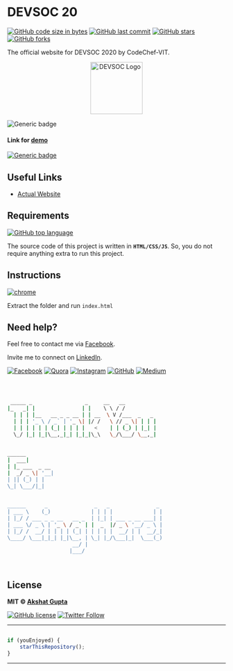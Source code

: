 # DEVSOC 20

[![GitHub code size in bytes](https://img.shields.io/github/languages/code-size/akshatvg/DevSoc-20?logo=github&style=social)](https://github.com/akshatvg/) [![GitHub last commit](https://img.shields.io/github/last-commit/akshatvg/DevSoc-20?style=social&logo=git)](https://github.com/akshatvg/) [![GitHub stars](https://img.shields.io/github/stars/akshatvg/DevSoc-20?style=social)](https://github.com/akshatvg/DevSoc-20/stargazers) [![GitHub forks](https://img.shields.io/github/forks/akshatvg/DevSoc-20?style=social&logo=git)](https://github.com/akshatvg/DevSoc-20/network)

The official website for DEVSOC 2020 by CodeChef-VIT.

<p align="center">
<a href="https://devsoc20.akshatvg.com">
<img src="https://github.com/akshatvg/DevSoc-20/blob/master/img/logo2.svg" width="120px" height="120px" alt="DEVSOC Logo"/>
</a>
</p>

![Generic badge](https://img.shields.io/badge/Amazing-Hackathon-orange) 

#### Link for [demo](https://devsoc20.akshatvg.com) 
[![Generic badge](https://img.shields.io/badge/view-demo-orange)](https://devsoc20.akshatvg.com)

## Useful Links

- [Actual Website](https://devsoc.codechefvit.com)

## Requirements

[![GitHub top language](https://img.shields.io/github/languages/top/akshatvg/DevSoc-20?logo=html&style=social)](https://github.com/akshatvg/)

The source code of this project is written in **`HTML/CSS/JS`**. So, you do not require anything extra to run this project.

## Instructions

[![chrome](https://img.shields.io/badge/Open-index.html-lightgrey.svg?logo=google-chrome&style=popout&logoColor=red)](https://devsoc20.akshatvg.com)

Extract the folder and run `index.html`


## Need help?


Feel free to contact me via [Facebook](https://www.facebook.com/akshatvg).

Invite me to connect on [LinkedIn](https://www.linkedin.com/in/akshatvg/).

[![Facebook](https://img.shields.io/badge/Facebook-add-blue.svg?logo=facebook&logoColor=white)](https://www.facebook.com/akshatvg) [![Quora](https://img.shields.io/badge/Quora-ask-red.svg?logo=quora)](https://www.quora.com/profile/Akshat-Gupta-279) [![Instagram](https://img.shields.io/badge/Instagram-follow-purple.svg?logo=instagram&logoColor=white)](https://www.instagram.com/akshatvg/) [![GitHub](https://img.shields.io/badge/Snapchat-add-yellow.svg?logo=snapchat&logoColor=white)](https://www.snapchat.com/add/akshatvg) [![Medium](https://img.shields.io/badge/Medium-follow-black.svg?logo=medium&logoColor=white)](https://medium.com/@akshatvg)


```bash



 _____ _                 _     __   __            
|_   _| |               | |    \ \ / /            
  | | | |__   __ _ _ __ | | __  \ V /___  _   _   
  | | | '_ \ / _` | '_ \| |/ /   \ // _ \| | | |  
  | | | | | | (_| | | | |   <    | | (_) | |_| |  
  \_/ |_| |_|\__,_|_| |_|_|\_\   \_/\___/ \__,_|  
                                                  
                                                  
______                                            
|  ___|                                           
| |_ ___  _ __                                    
|  _/ _ \| '__|                                   
| || (_) | |                                      
\_| \___/|_|                                      
                                                  
                                                  
______      _               _   _               _ 
| ___ \    (_)             | | | |             | |
| |_/ / ___ _ _ __   __ _  | |_| | ___ _ __ ___| |
| ___ \/ _ \ | '_ \ / _` | |  _  |/ _ \ '__/ _ \ |
| |_/ /  __/ | | | | (_| | | | | |  __/ | |  __/_|
\____/ \___|_|_| |_|\__, | \_| |_/\___|_|  \___(_)
                     __/ |                        
                    |___/                         

 


```

## License

**MIT &copy; [Akshat Gupta](https://github.com/akshatvg/DevSoc-20/blob/master/LICENSE)**

[![GitHub license](https://img.shields.io/github/license/akshatvg/DevSoc-20?style=social&logo=github)](https://github.com/akshatvg/DevSoc-20/blob/master/LICENSE) [![Twitter Follow](https://img.shields.io/twitter/follow/akshatvg?style=social)](https://twitter.com/akshatvg)

---------

```javascript

if (youEnjoyed) {
    starThisRepository();
}

```

-----------
